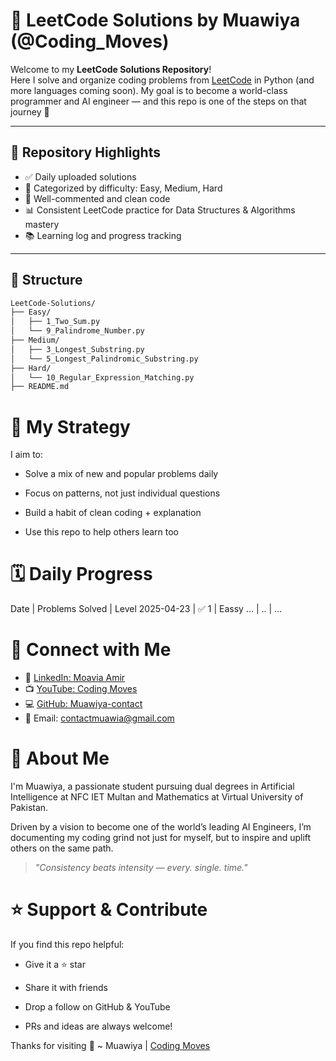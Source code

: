# 🚀 LeetCode Solutions by Muawiya (@Coding_Moves)

Welcome to my **LeetCode Solutions Repository**!  
Here I solve and organize coding problems from [LeetCode](https://leetcode.com/u/Moavia_Amir/) in Python (and more languages coming soon). My goal is to become a world-class programmer and AI engineer — and this repo is one of the steps on that journey 💪

---

## 📌 Repository Highlights

- ✅ Daily uploaded solutions
- 🧠 Categorized by difficulty: Easy, Medium, Hard
- 🧪 Well-commented and clean code
- 📊 Consistent LeetCode practice for Data Structures & Algorithms mastery
- 📚 Learning log and progress tracking

---

## 📂 Structure

```bash
LeetCode-Solutions/
├── Easy/
│   ├── 1_Two_Sum.py
│   └── 9_Palindrome_Number.py
├── Medium/
│   ├── 3_Longest_Substring.py
│   └── 5_Longest_Palindromic_Substring.py
├── Hard/
│   └── 10_Regular_Expression_Matching.py
├── README.md
```
# 🧠 My Strategy
I aim to:

+ Solve a mix of new and popular problems daily

+ Focus on patterns, not just individual questions

+ Build a habit of clean coding + explanation

+ Use this repo to help others learn too

# 🗓️ Daily Progress

  Date       | Problems Solved | Level
  2025-04-23 | ✅ 1           | Eassy
  ...        | ..             | ...

# 🔗 Connect with Me

- 💼 [LinkedIn: Moavia Amir](https://linkedin.com/in/contactmuawia)
- 📺 [YouTube: Coding Moves](https://youtube.com/@Coding_Moves)
- 💻 [GitHub: Muawiya-contact](https://github.com/Muawiya-contact)
- 📧 Email: [contactmuawia@gmail.com](mailto:contactmuawia@gmail.com)

# 📌 About Me
I'm Muawiya, a passionate student pursuing dual degrees in Artificial Intelligence at NFC IET Multan and Mathematics at Virtual University of Pakistan.

Driven by a vision to become one of the world’s leading AI Engineers, I’m documenting my coding grind not just for myself, but to inspire and uplift others on the same path.

> *"Consistency beats intensity — every. single. time."*

# ⭐ Support & Contribute
If you find this repo helpful:

+ Give it a ⭐ star

+ Share it with friends

+ Drop a follow on GitHub & YouTube

+ PRs and ideas are always welcome!

Thanks for visiting 🙌
~ Muawiya | [Coding Moves](youtube.com/@Coding_Moves)



